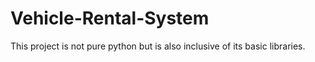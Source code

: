 # Vehicle-Rental-System
This project is not pure python but is also inclusive of its basic libraries. 
